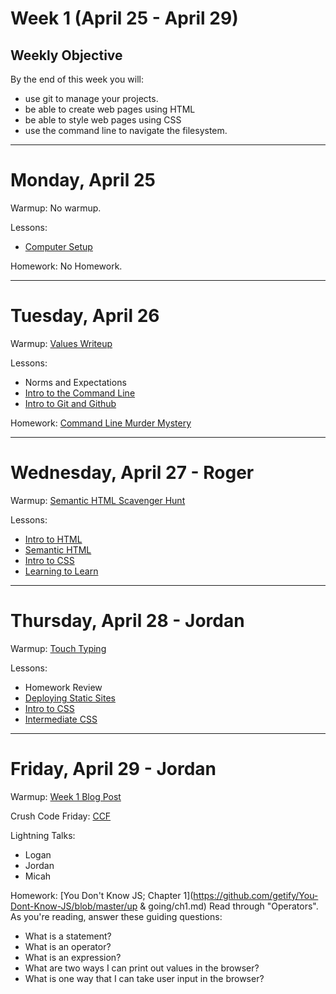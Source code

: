# Week 1 (April 25 - April 29)
## Weekly Objective

By the end of this week you will:

- use git to manage your projects.
- be able to create web pages using HTML
- be able to style web pages using CSS
- use the command line to navigate the filesystem.

---

# Monday, April 25

Warmup: No warmup.

Lessons:

- [Computer Setup](/cohorts/68/articles/3052)

Homework: No Homework.

---

# Tuesday, April 26

Warmup: [Values Writeup](https://github.com/gSchool/values_writeup)

Lessons:

- Norms and Expectations
- [Intro to the Command Line](/cohorts/68/articles/3057)
- [Intro to Git and Github](/cohorts/68/articles/3060)

Homework: [Command Line Murder Mystery](https://github.com/veltman/clmystery)

---

# Wednesday, April 27 - Roger

Warmup: [Semantic HTML Scavenger Hunt](https://github.com/gSchool/semantic-html-scavanger-hunt)

Lessons:

- [Intro to HTML](/cohorts/68/articles/3063)
- [Semantic HTML](/cohorts/68/articles/3066)
- [Intro to CSS](/cohorts/68/articles/3070)
- [Learning to Learn](/cohorts/68/articles/3055)

---

# Thursday, April 28 - Jordan

Warmup: [Touch Typing](/cohorts/68/articles/3053)

Lessons:
- Homework Review
- [Deploying Static Sites](/cohorts/68/articles/3117)
- [Intro to CSS](/cohorts/68/articles/3070)
- [Intermediate CSS](/cohorts/68/articles/3071)

---

# Friday, April 29 - Jordan

Warmup: [Week 1 Blog Post](https://github.com/gSchool/blog_writing_prompts)

Crush Code Friday: [CCF](https://github.com/gSchool/css-layout-exercises)

Lightning Talks:

- Logan
- Jordan
- Micah

Homework: [You Don't Know JS; Chapter 1](https://github.com/getify/You-Dont-Know-JS/blob/master/up & going/ch1.md) Read through "Operators". As you're reading, answer these guiding questions:

- What is a statement?
- What is an operator?
- What is an expression?
- What are two ways I can print out values in the browser?
- What is one way that I can take user input in the browser?

